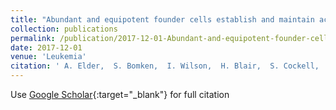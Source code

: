 ```yaml
---
title: "Abundant and equipotent founder cells establish and maintain acute lymphoblastic leukaemia"
collection: publications
permalink: /publication/2017-12-01-Abundant-and-equipotent-founder-cells-establish-and-maintain-acute-lymphoblastic-leukaemia
date: 2017-12-01
venue: 'Leukemia'
citation: ' A. Elder,  S. Bomken,  I. Wilson,  H. Blair,  S. Cockell,  F. Ponthan,  K. Dormon,  D. Pal,  O. Heidenreich,  J. Vormoor, &quot;Abundant and equipotent founder cells establish and maintain acute lymphoblastic leukaemia.&quot; Leukemia, 2017.'
---
```

Use [Google Scholar](https://scholar.google.com/scholar?q=Abundant+and+equipotent+founder+cells+establish+and+maintain+acute+lymphoblastic+leukaemia){:target="_blank"} for full citation